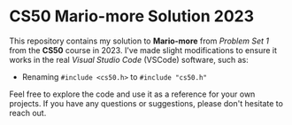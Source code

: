 # CS50 Mario-more Solution 2023

This repository contains my solution to **Mario-more** from _Problem Set 1_ from the **CS50** course in 2023. I've made slight modifications to ensure it works in the real _Visual Studio Code_ (VSCode) software, such as:

- Renaming `#include <cs50.h>` to `#include "cs50.h"`

Feel free to explore the code and use it as a reference for your own projects. If you have any questions or suggestions, please don't hesitate to reach out.
